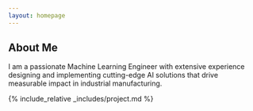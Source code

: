 ```yaml
---
layout: homepage
---
```


## About Me

I am a passionate Machine Learning Engineer with extensive experience designing and implementing cutting-edge AI solutions that drive measurable impact in industrial manufacturing. 

{% include_relative _includes/project.md %}
